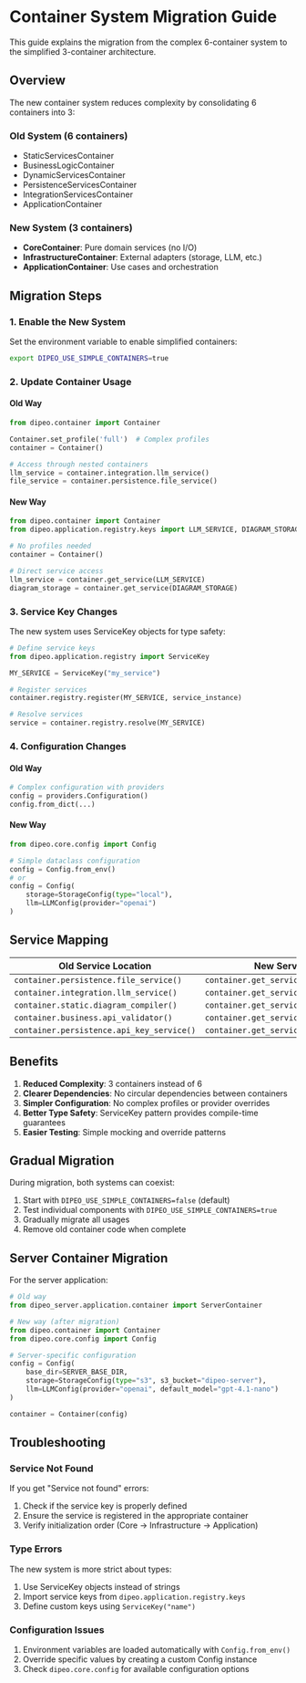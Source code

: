 # Container System Migration Guide

This guide explains the migration from the complex 6-container system to the simplified 3-container architecture.

## Overview

The new container system reduces complexity by consolidating 6 containers into 3:

### Old System (6 containers)
- StaticServicesContainer
- BusinessLogicContainer  
- DynamicServicesContainer
- PersistenceServicesContainer
- IntegrationServicesContainer
- ApplicationContainer

### New System (3 containers)
- **CoreContainer**: Pure domain services (no I/O)
- **InfrastructureContainer**: External adapters (storage, LLM, etc.)
- **ApplicationContainer**: Use cases and orchestration

## Migration Steps

### 1. Enable the New System

Set the environment variable to enable simplified containers:

```bash
export DIPEO_USE_SIMPLE_CONTAINERS=true
```

### 2. Update Container Usage

#### Old Way
```python
from dipeo.container import Container

Container.set_profile('full')  # Complex profiles
container = Container()

# Access through nested containers
llm_service = container.integration.llm_service()
file_service = container.persistence.file_service()
```

#### New Way
```python
from dipeo.container import Container
from dipeo.application.registry.keys import LLM_SERVICE, DIAGRAM_STORAGE

# No profiles needed
container = Container()

# Direct service access
llm_service = container.get_service(LLM_SERVICE)
diagram_storage = container.get_service(DIAGRAM_STORAGE)
```

### 3. Service Key Changes

The new system uses ServiceKey objects for type safety:

```python
# Define service keys
from dipeo.application.registry import ServiceKey

MY_SERVICE = ServiceKey("my_service")

# Register services
container.registry.register(MY_SERVICE, service_instance)

# Resolve services
service = container.registry.resolve(MY_SERVICE)
```

### 4. Configuration Changes

#### Old Way
```python
# Complex configuration with providers
config = providers.Configuration()
config.from_dict(...)
```

#### New Way
```python
from dipeo.core.config import Config

# Simple dataclass configuration
config = Config.from_env()
# or
config = Config(
    storage=StorageConfig(type="local"),
    llm=LLMConfig(provider="openai")
)
```

## Service Mapping

| Old Service Location | New Service Location |
|---------------------|---------------------|
| `container.persistence.file_service()` | `container.get_service(DIAGRAM_STORAGE)` |
| `container.integration.llm_service()` | `container.get_service(LLM_SERVICE)` |
| `container.static.diagram_compiler()` | `container.get_service(COMPILATION_SERVICE)` |
| `container.business.api_validator()` | `container.get_service(DIAGRAM_VALIDATOR)` |
| `container.persistence.api_key_service()` | `container.get_service(API_KEY_SERVICE)` |

## Benefits

1. **Reduced Complexity**: 3 containers instead of 6
2. **Clearer Dependencies**: No circular dependencies between containers
3. **Simpler Configuration**: No complex profiles or provider overrides
4. **Better Type Safety**: ServiceKey pattern provides compile-time guarantees
5. **Easier Testing**: Simple mocking and override patterns

## Gradual Migration

During migration, both systems can coexist:

1. Start with `DIPEO_USE_SIMPLE_CONTAINERS=false` (default)
2. Test individual components with `DIPEO_USE_SIMPLE_CONTAINERS=true`
3. Gradually migrate all usages
4. Remove old container code when complete

## Server Container Migration

For the server application:

```python
# Old way
from dipeo_server.application.container import ServerContainer

# New way (after migration)
from dipeo.container import Container
from dipeo.core.config import Config

# Server-specific configuration
config = Config(
    base_dir=SERVER_BASE_DIR,
    storage=StorageConfig(type="s3", s3_bucket="dipeo-server"),
    llm=LLMConfig(provider="openai", default_model="gpt-4.1-nano")
)

container = Container(config)
```

## Troubleshooting

### Service Not Found
If you get "Service not found" errors:
1. Check if the service key is properly defined
2. Ensure the service is registered in the appropriate container
3. Verify initialization order (Core → Infrastructure → Application)

### Type Errors
The new system is more strict about types:
1. Use ServiceKey objects instead of strings
2. Import service keys from `dipeo.application.registry.keys`
3. Define custom keys using `ServiceKey("name")`

### Configuration Issues
1. Environment variables are loaded automatically with `Config.from_env()`
2. Override specific values by creating a custom Config instance
3. Check `dipeo.core.config` for available configuration options